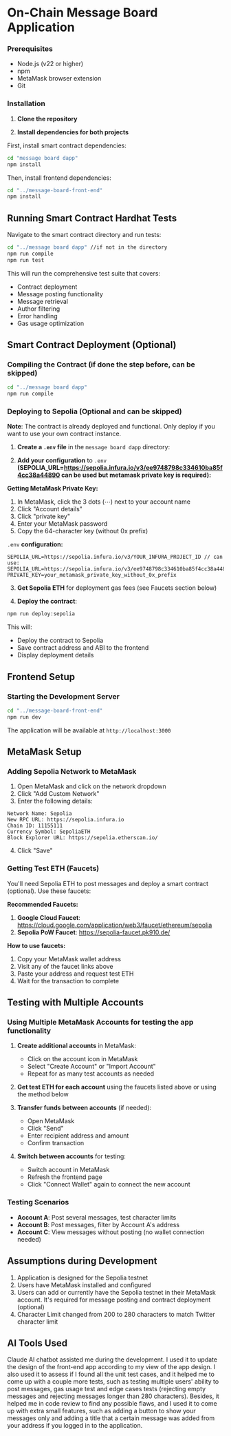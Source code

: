 # On-Chain Message Board Application

### Prerequisites

- Node.js (v22 or higher)
- npm 
- MetaMask browser extension
- Git

### Installation

1. **Clone the repository**

2. **Install dependencies for both projects**

First, install smart contract dependencies:
```bash
cd "message board dapp"
npm install
```

Then, install frontend dependencies:
```bash
cd "../message-board-front-end"
npm install
```

## Running Smart Contract Hardhat Tests

Navigate to the smart contract directory and run tests:

```bash
cd "../message board dapp" //if not in the directory
npm run compile
npm run test
```

This will run the comprehensive test suite that covers:
- Contract deployment
- Message posting functionality
- Message retrieval
- Author filtering
- Error handling
- Gas usage optimization

## Smart Contract Deployment (Optional)

### Compiling the Contract (if done the step before, can be skipped)

```bash
cd "../message board dapp"
npm run compile
```

### Deploying to Sepolia (Optional and can be skipped)

**Note**: The contract is already deployed and functional. Only deploy if you want to use your own contract instance.

1. **Create a `.env` file** in the `message board dapp` directory:

2. **Add your configuration** to `.env` **(SEPOLIA_URL=https://sepolia.infura.io/v3/ee9748798c334610ba85f4cc38a44890 can be used but metamask private key is required):**

**Getting MetaMask Private Key:**
1. In MetaMask, click the 3 dots (⋯) next to your account name
2. Click "Account details"
3. Click "private key"
4. Enter your MetaMask password
5. Copy the 64-character key (without 0x prefix)

`.env` **configuration:**
```
SEPOLIA_URL=https://sepolia.infura.io/v3/YOUR_INFURA_PROJECT_ID // can use: SEPOLIA_URL=https://sepolia.infura.io/v3/ee9748798c334610ba85f4cc38a44890 
PRIVATE_KEY=your_metamask_private_key_without_0x_prefix
```

3. **Get Sepolia ETH** for deployment gas fees (see Faucets section below)

4. **Deploy the contract**:
```bash
npm run deploy:sepolia
```

This will:
- Deploy the contract to Sepolia
- Save contract address and ABI to the frontend
- Display deployment details

## Frontend Setup

### Starting the Development Server

```bash
cd "../message-board-front-end"
npm run dev
```

The application will be available at `http://localhost:3000`

## MetaMask Setup

### Adding Sepolia Network to MetaMask

1. Open MetaMask and click on the network dropdown
2. Click "Add Custom Network"
3. Enter the following details:

```
Network Name: Sepolia
New RPC URL: https://sepolia.infura.io
Chain ID: 11155111
Currency Symbol: SepoliaETH
Block Explorer URL: https://sepolia.etherscan.io/
```

4. Click "Save"

### Getting Test ETH (Faucets)

You'll need Sepolia ETH to post messages and deploy a smart contract (optional). Use these faucets:

**Recommended Faucets:**
1. **Google Cloud Faucet**: https://cloud.google.com/application/web3/faucet/ethereum/sepolia
2. **Sepolia PoW Faucet**: https://sepolia-faucet.pk910.de/

**How to use faucets:**
1. Copy your MetaMask wallet address
2. Visit any of the faucet links above
3. Paste your address and request test ETH
4. Wait for the transaction to complete

## Testing with Multiple Accounts

### Using Multiple MetaMask Accounts for testing the app functionality

1. **Create additional accounts** in MetaMask:
   - Click on the account icon in MetaMask
   - Select "Create Account" or "Import Account"
   - Repeat for as many test accounts as needed

2. **Get test ETH for each account** using the faucets listed above or using the method below 

3. **Transfer funds between accounts** (if needed):
   - Open MetaMask
   - Click "Send"
   - Enter recipient address and amount
   - Confirm transaction
  
4. **Switch between accounts** for testing:
   - Switch account in MetaMask
   - Refresh the frontend page
   - Click "Connect Wallet" again to connect the new account

### Testing Scenarios

- **Account A**: Post several messages, test character limits
- **Account B**: Post messages, filter by Account A's address
- **Account C**: View messages without posting (no wallet connection needed)

## Assumptions during Development

1. Application is designed for the Sepolia testnet
2. Users have MetaMask installed and configured
3. Users can add or currently have the Sepolia testnet in their MetaMask account. It's required for message posting and contract deployment (optional) 
4. Character Limit changed from 200 to 280 characters to match Twitter character limit

## AI Tools Used

Claude AI chatbot assisted me during the development. I used it to update the design of the front-end app according to my view of the app design. 
I also used it to assess if I found all the unit test cases, and it helped me to come up with a couple more tests, such as testing multiple users' ability to post messages, gas usage test and edge cases tests (rejecting empty messages and rejecting messages longer than 280 characters). 
Besides, it helped me in code review to find any possible flaws, and I used it to come up with extra small features, such as adding a button to show your messages only and adding a title that a certain message was added from your address if you logged in to the application.  


